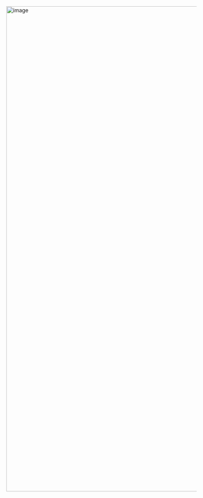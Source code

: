 <img width="2474" height="1280" alt="image" src="https://github.com/user-attachments/assets/b0f5476b-8a95-4834-92e7-f4c4ab9fae9d" />
